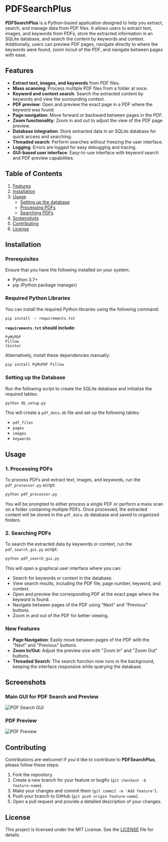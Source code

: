 # PDFSearchPlus

**PDFSearchPlus** is a Python-based application designed to help you extract, search, and manage data from PDF files. It allows users to extract text, images, and keywords from PDFs, store the extracted information in an SQLite database, and search the content by keywords and context. Additionally, users can preview PDF pages, navigate directly to where the keywords were found, zoom in/out of the PDF, and navigate between pages with ease.

## Features

- **Extract text, images, and keywords** from PDF files.
- **Mass scanning**: Process multiple PDF files from a folder at once.
- **Keyword and context search**: Search the extracted content by keywords and view the surrounding context.
- **PDF preview**: Open and preview the exact page in a PDF where the keyword was found.
- **Page navigation**: Move forward or backward between pages in the PDF.
- **Zoom functionality**: Zoom in and out to adjust the view of the PDF page preview.
- **Database integration**: Store extracted data in an SQLite database for quick access and searching.
- **Threaded search**: Perform searches without freezing the user interface.
- **Logging**: Errors are logged for easy debugging and tracing.
- **GUI-based user interface**: Easy-to-use interface with keyword search and PDF preview capabilities.

## Table of Contents

1. [Features](#features)
2. [Installation](#installation)
3. [Usage](#usage)
   - [Setting up the database](#setting-up-the-database)
   - [Processing PDFs](#processing-pdfs)
   - [Searching PDFs](#searching-pdfs)
4. [Screenshots](#screenshots)
5. [Contributing](#contributing)
6. [License](#license)

## Installation

### Prerequisites

Ensure that you have the following installed on your system:

- Python 3.7+
- pip (Python package manager)

### Required Python Libraries

You can install the required Python libraries using the following command:

```bash
pip install -r requirements.txt
```

**`requirements.txt` should include:**
```
PyMuPDF
Pillow
tkinter
```

Alternatively, install these dependencies manually:

```bash
pip install PyMuPDF Pillow
```

### Setting up the Database

Run the following script to create the SQLite database and initialize the required tables:

```bash
python db_setup.py
```

This will create a `pdf_data.db` file and set up the following tables:
- `pdf_files`
- `pages`
- `images`
- `keywords`

## Usage

### 1. Processing PDFs

To process PDFs and extract text, images, and keywords, run the `pdf_processor.py` script:

```bash
python pdf_processor.py
```

You will be prompted to either process a single PDF or perform a mass scan on a folder containing multiple PDFs. Once processed, the extracted content will be stored in the `pdf_data.db` database and saved to organized folders.

### 2. Searching PDFs

To search the extracted data by keywords or context, run the `pdf_search_gui.py` script:

```bash
python pdf_search_gui.py
```

This will open a graphical user interface where you can:
- Search for keywords or context in the database.
- View search results, including the PDF file, page number, keyword, and context.
- Open and preview the corresponding PDF at the exact page where the keyword is found.
- Navigate between pages of the PDF using "Next" and "Previous" buttons.
- Zoom in and out of the PDF for better viewing.

### New Features

- **Page Navigation**: Easily move between pages of the PDF with the "Next" and "Previous" buttons.
- **Zoom In/Out**: Adjust the preview size with "Zoom In" and "Zoom Out" buttons.
- **Threaded Search**: The search function now runs in the background, keeping the interface responsive while querying the database.

## Screenshots

### Main GUI for PDF Search and Preview

![PDF Search GUI](path-to-your-image)

### PDF Preview

![PDF Preview](path-to-your-image)

## Contributing

Contributions are welcome! If you'd like to contribute to **PDFSearchPlus**, please follow these steps:

1. Fork the repository.
2. Create a new branch for your feature or bugfix (`git checkout -b feature-name`).
3. Make your changes and commit them (`git commit -m 'Add feature'`).
4. Push your branch to GitHub (`git push origin feature-name`).
5. Open a pull request and provide a detailed description of your changes.

## License

This project is licensed under the MIT License. See the [LICENSE](LICENSE) file for details.